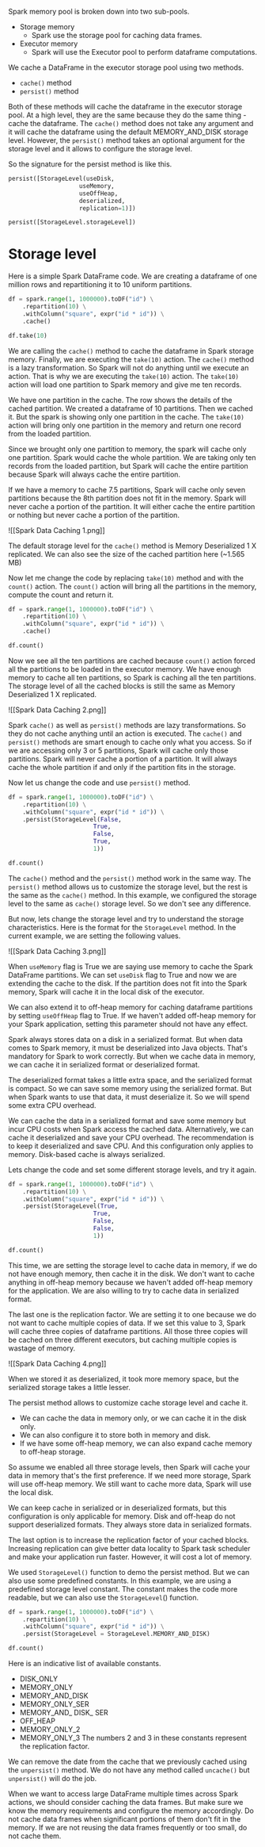 Spark memory pool is broken down into two sub-pools.
- Storage memory
	- Spark use the storage pool for caching data frames.
- Executor memory
	- Spark will use the Executor pool to perform dataframe computations.

We cache a DataFrame in the executor storage pool using two methods.
- `cache()` method
- `persist()` method

Both of these methods will cache the dataframe in the executor storage pool. At a high level, they are the same because they do the same thing - cache the dataframe. The `cache()` method does not take any argument and it will cache the dataframe using the default MEMORY_AND_DISK storage level. However, the `persist()` method takes an optional argument for the storage level and it allows to configure the storage level.

So the signature for the persist method is like this.
```python
persist([StorageLevel(useDisk,
					useMemory,
					useOffHeap,
					deserialized,
					replication=1)])

persist([StorageLevel.storageLevel])
```
# Storage level

Here is a simple Spark DataFrame code. We are creating a dataframe of one million rows and repartitioning it to 10 uniform partitions.

```python
df = spark.range(1, 1000000).toDF("id") \
	.repartition(10) \
	.withColumn("square", expr("id * id")) \
	.cache()

df.take(10)
```

We are calling the `cache()` method to cache the dataframe in Spark storage memory. Finally, we are executing the `take(10)` action. The `cache()` method is a lazy transformation. So Spark will not do anything until we execute an action. That is why we are executing the `take(10)` action. The `take(10)` action will load one partition to Spark memory and give me ten records.

We have one partition in the cache. The row shows the details of the cached partition. We created a dataframe of 10 partitions. Then we cached it. But the spark is showing only one partition in the cache. The `take(10)` action will bring only one partition in the memory and return one record from the loaded partition.

Since we brought only one partition to memory, the spark will cache only one partition. Spark would cache the whole partition. We are taking only ten records from the loaded partition, but Spark will cache the entire partition because Spark will always cache the entire partition.

If we have a memory to cache 7.5 partitions, Spark will cache only seven partitions because the 8th partition does not fit in the memory. Spark will never cache a portion of the partition. It will either cache the entire partition or nothing but never cache a portion of the partition.

![[Spark Data Caching 1.png]]

The default storage level for the `cache()` method is Memory Deserialized 1 X replicated. We can also see the size of the cached partition here (~1.565 MB)

Now let me change the code by replacing `take(10)` method and with the `count()` action. The `count()` action will bring all the partitions in the memory, compute the count and return it. 

```python
df = spark.range(1, 1000000).toDF("id") \
	.repartition(10) \
	.withColumn("square", expr("id * id")) \
	.cache()

df.count()
```

Now we see all the ten partitions are cached because `count()` action forced all the partitions to be loaded in the executor memory. We have enough memory to cache all ten partitions, so Spark is caching all the ten partitions. The storage level of all the cached blocks is still the same as Memory Deserialized 1 X replicated.

![[Spark Data Caching 2.png]]

Spark `cache()` as well as `persist()` methods are lazy transformations. So they do not cache anything until an action is executed. The `cache()` and `persist()` methods are smart enough to cache only what you access. So if we are accessing only 3 or 5 partitions, Spark will cache only those partitions. Spark will never cache a portion of a partition. It will always cache the whole partition if and only if the partition fits in the storage.

Now let us change the code and use `persist()` method.

```python
df = spark.range(1, 1000000).toDF("id") \
	.repartition(10) \
	.withColumn("square", expr("id * id")) \
	.persist(StorageLevel(False,
						True,
						False,
						True,
						1))

df.count()
```

The `cache()` method and the `persist()` method work in the same way. The `persist()` method allows us to customize the storage level, but the rest is the same as the `cache()` method. In this example, we configured the storage level to the same as `cache()` storage level. So we don't see any difference.

But now, lets change the storage level and try to understand the storage characteristics. Here is the format for the `StorageLevel` method. In the current example, we are setting the following values.

![[Spark Data Caching 3.png]]

When `useMemory` flag is True we are saying use memory to cache the Spark DataFrame partitions. We can set `useDisk` flag to True and now we are extending the cache to the disk. If the partition does not fit into the Spark memory, Spark will cache it in the local disk of the executor.

We can also extend it to off-heap memory for caching dataframe partitions by setting `useOffHeap` flag to True. If we haven't added off-heap memory for your Spark application, setting this parameter should not have any effect.

Spark always stores data on a disk in a serialized format. But when data comes to Spark memory, it must be deserialized into Java objects. That's mandatory for Spark to work correctly. But when we cache data in memory, we can cache it in serialized format or deserialized format.

The deserialized format takes a little extra space, and the serialized format is compact. So we can save some memory using the serialized format. But when Spark wants to use that data, it must deserialize it. So we will spend some extra CPU overhead.

We can cache the data in a serialized format and save some memory but incur CPU costs when Spark access the cached data. Alternatively, we can cache it deserialized and save your CPU overhead. The recommendation is to keep it deserialized and save CPU. And this configuration only applies to memory. Disk-based cache is always serialized.

Lets change the code and set some different storage levels, and try it again.

```python
df = spark.range(1, 1000000).toDF("id") \
	.repartition(10) \
	.withColumn("square", expr("id * id")) \
	.persist(StorageLevel(True,
						True,
						False,
						False,
						1))

df.count()
```

This time, we are setting the storage level to cache data in memory, if we do not have enough memory, then cache it in the disk. We don't want to cache anything in off-heap memory because we haven't added off-heap memory for the application. We are also willing to try to cache data in serialized format.

The last one is the replication factor. We are setting it to one because we do not want to cache multiple copies of data. If we set this value to 3, Spark will cache three copies of dataframe partitions. All those three copies will be cached on three different executors, but caching multiple copies is wastage of memory.

![[Spark Data Caching 4.png]]

When we stored it as deserialized, it took more memory space, but the serialized storage takes a little lesser.

The persist method allows to customize cache storage level and cache it. 
- We can cache the data in memory only, or we can cache it in the disk only. 
- We can also configure it to store both in memory and disk. 
- If we have some off-heap memory, we can also expand cache memory to off-heap storage.

So assume we enabled all three storage levels, then Spark will cache your data in memory that's the first preference. If we need more storage, Spark will use off-heap memory. We still want to cache more data, Spark will use the local disk.

We can keep cache in serialized or in deserialized formats, but this configuration is only applicable for memory. Disk and off-heap do not support deserialized formats. They always store data in serialized formats.

The last option is to increase the replication factor of your cached blocks. Increasing replication can give better data locality to Spark task scheduler and make your application run faster. However, it will cost a lot of memory.

We used `StorageLevel()` function to demo the persist method. But we can also use some predefined constants. In this example, we are using a predefined storage level constant. The constant makes the code more readable, but we can also use the `StorageLevel`() function.

```python
df = spark.range(1, 1000000).toDF("id") \
	.repartition(10) \
	.withColumn("square", expr("id * id")) \
	.persist(StorageLevel = StorageLevel.MEMORY_AND_DISK)

df.count()
```

Here is an indicative list of available constants.
- DISK_ONLY
- MEMORY_ONLY
- MEMORY_AND_DISK
- MEMORY_ONLY_SER
- MEMORY_AND_ DISK_ SER
- OFF_HEAP
- MEMORY_ONLY_2
- MEMORY_ONLY_3
The numbers 2 and 3 in these constants represent the replication factor.

We can remove the date from the cache that we previously cached using the `unpersist()` method. We do not have any method called `uncache()` but `unpersist()` will do the job.

When we want to access large DataFrame multiple times across Spark actions, we should consider caching the data frames. But make sure we know the memory requirements and configure the memory accordingly. Do not cache data frames when significant portions of them don't fit in the memory. If we are not reusing the data frames frequently or too small, do not cache them.